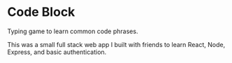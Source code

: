 # Code Block

Typing game to learn common code phrases.

This was a small full stack web app I built with friends to learn React, Node, Express, and basic authentication.
